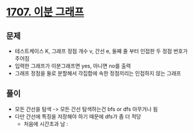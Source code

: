 # [1707. 이분 그래프](https://www.acmicpc.net/problem/1707)
## 문제
* 테스트케이스 K, 그래프 정점 개수 v, 간선 e, 둘째 줄 부터 인접한 두 정점 번호가 주어짐
* 입력한 그래프가 이분그래프면 yes, 아니면 no를 출력
* 그래프 정점을 둘로 분할해서 각집합에 속한 정점끼리는 인접하지 않는 그래프

## 풀이
* 모든 간선을 탐색 -> 모든 간선 탐색하는건 bfs or dfs 아무거나 됨
* 다만 간선에 특징을 저장해야 하기 때문에 dfs가 좀 더 적당
  * 처음에 시간초과 남 : 